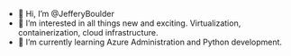 - 👋 Hi, I’m @JefferyBoulder
- 👀 I’m interested in all things new and exciting. Virtualization, containerization, cloud infrastructure.
- 🌱 I’m currently learning Azure Administration and Python development.  

<!---
JefferyBoulder/JefferyBoulder is a ✨ special ✨ repository because its `README.md` (this file) appears on your GitHub profile.
You can click the Preview link to take a look at your changes.
--->
